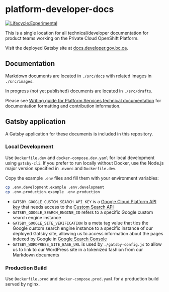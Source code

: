 # platform-developer-docs

[![Lifecycle:Experimental](https://img.shields.io/badge/Lifecycle-Experimental-339999)](https://github.com/bcgov/repomountie/blob/master/doc/lifecycle-badges.md)

This is a single location for all technical/developer documentation for product teams working on the Private Cloud OpenShift Platform.

Visit the deployed Gatsby site at [docs.developer.gov.bc.ca](https://docs.developer.gov.bc.ca).

## Documentation

Markdown documents are located in `./src/docs` with related images in `./src/images`.

In progress (not yet published) documents are located in `./src/drafts`.

Please see [Writing guide for Platform Services technical documentation](./tech-docs-writing-guide.md) for documentation formatting and contribution information.

## Gatsby application

A Gatsby application for these documents is included in this repository.

### Local Development

Use `Dockerfile.dev` and `docker-compose.dev.yaml` for local development using `gatsby-cli`. If you prefer to run locally without Docker, use the Node.js major version specified in `.nvmrc` and `Dockerfile.dev`.

Copy the example `.env` files and fill them with your environment variables:

```sh
cp .env.development.example .env.development
cp .env.production.example .env.production
```

- `GATSBY_GOOGLE_CUSTOM_SEARCH_API_KEY` is a [Google Cloud Platform API key](https://console.cloud.google.com/apis/credentials) that needs access to the [Custom Search API](https://developers.google.com/custom-search/v1/introduction)
- `GATSBY_GOOGLE_SEARCH_ENGINE_ID` refers to a specific Google custom search engine instance
- `GATSBY_GOOGLE_SITE_VERIFICATION` is a meta tag value that ties the Google custom search engine instance to a specific instance of our deployed Gatsby site, allowing us to access information about the pages indexed by Google in [Google Search Console](https://search.google.com/search-console/about)
- `GATSBY_WORDPRESS_SITE_BASE_URL` is used by `./gatsby-config.js` to allow us to link to our WordPress site in a tokenized fashion from our Markdown documents

### Production Build

Use `Dockerfile.prod` and `docker-compose.prod.yaml` for a production build served by nginx.
